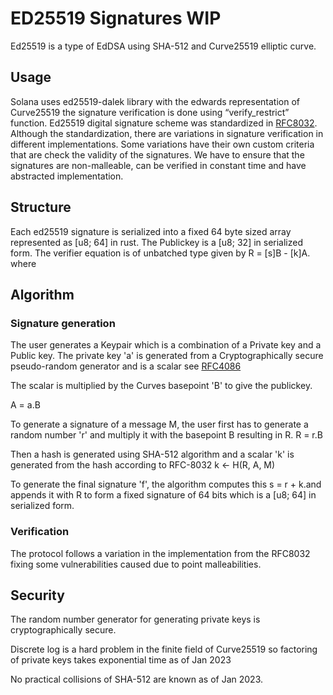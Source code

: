 # ED25519 Signatures WIP
Ed25519 is a type of EdDSA using SHA-512 and Curve25519 elliptic curve.

## Usage
Solana uses ed25519-dalek library with the edwards representation of Curve25519  the signature verification is done using “verify_restrict” function. 
Ed25519 digital signature scheme was standardized in [RFC8032](https://www.rfc-editor.org/rfc/rfc8032). Although the standardization, there are variations in signature verification in different implementations. Some variations have their own custom criteria that are check the validity of the signatures. We have to ensure that the signatures are non-malleable, can be verified in constant time and have abstracted implementation.

## Structure
Each ed25519 signature is serialized into a fixed 64 byte sized array represented as [u8; 64] in rust. The Publickey is a [u8; 32] in serialized form. The verifier equation is of unbatched type given by R = [s]B - [k]A.
where

## Algorithm
### Signature generation
The user generates a Keypair which is a combination of a Private key and a Public key.
The private key 'a' is generated from a Cryptographically secure pseudo-random generator and is a scalar see [RFC4086](https://datatracker.ietf.org/doc/html/rfc4086)

The scalar is multiplied by the Curves basepoint 'B' to give the publickey.

A = a.B

To generate a signature of a message M, the user first has to  generate a random number 'r' and multiply it with the basepoint B resulting in R.
R = r.B

Then a hash is generated using SHA-512 algorithm and a scalar 'k' is generated from the hash according to RFC-8032
k <- H(R, A, M)

To generate the final signature 'f', the algorithm computes this s = r + k.and appends it with R to form a fixed signature of 64 bits which is a [u8; 64] in serialized form.

### Verification
The protocol follows a variation in the implementation from the RFC8032 fixing some vulnerabilities caused due to point malleabilities.




##  Security

The random number generator for generating private keys is cryptographically secure.

Discrete log is a hard problem in the finite field of Curve25519 so factoring of private keys takes exponential time as of Jan 2023

No practical collisions of SHA-512 are known as of Jan 2023.
